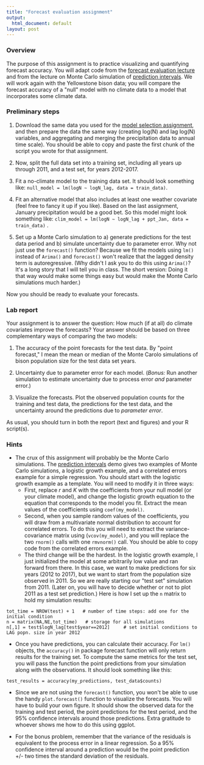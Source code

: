 ```yaml
---
title: "Forecast evaluation assignment"
output:
  html_document: default
layout: post
---
```


### Overview  ###

The purpose of this assignment is to practice visualizing and quantifying forecast accuracy. 
You will adapt code from the [forecast evaluation lecture](../lectures/forecasting-evaluation) 
and from the lecture on Monte Carlo simulation of [prediction intervals](../lectures/prediction_intervals_via_MC). We will
work again with the Yellowstone bison data; you will compare 
the forecast accuracy of a "null" model with no climate data to a
model that incorporates some climate data.

### Preliminary steps

1. Download the same data you used for the [model selection assignment](./model_selection_assignment), and then prepare the data the same way
(creating log(N) and lag log(N) variables, and aggregating and merging the 
precipitation data to annual time scale). You should be able to copy and paste
the first chunk of the script you wrote for that assignment.

2. Now, split the full data set into a training set, including all years
up through 2011, and a test set, for years 2012-2017.

3. Fit a no-climate model to the training data set. It should look something 
like: `null_model = lm(logN ~ logN_lag, data = train_data)`.

4. Fit an alternative model that also includes at least one weather covariate
(feel free to fancy it up if you like). 
Based on the last assignment, January precipitation would be a good bet. So
this model might look something like: 
`clim_model = lm(logN ~ logN_lag + ppt_Jan, data = train_data)` .

5. Set up a Monte Carlo simulation to a) generate predictions for the 
test data period and b) simulate uncertainty due to parameter error.
Why not just use the `forecast()` function? Because we fit the models using
`lm()` instead of `Arima()` and `forecast()` won't realize that 
the lagged density term is autoregressive. (Why didn't I ask you
to do this using `Arima()`? It's a long story that I will tell you
in class. The short version: Doing it that way would make some
things easy but would make the Monte Carlo simulations much
harder.) 

Now you should be ready to evaluate your forecasts.

### Lab report

Your assignment is to answer the question: How much (if at all) do
climate covariates improve the forecasts? Your answer should be based
on three complementary ways of comparing the two models:

1. The accuracy of the point forecasts for the test data. By "point forecast,"
I mean the mean or median of the Monte Carolo simulations of bison population size 
for the test data set years.

2. Uncertainty due to parameter error for each model. (*Bonus:* 
Run another simulation to estimate uncertainty due to
process error *and* parameter error.)

3. Visualize the forecasts. Plot the observed population counts for the 
training and test data, the predictions for the test data, and the uncertainty
around the predictions due to *parameter error*. 

As usual, you should turn in both the report (text and figures) and your
R script(s).  

### Hints

* The crux of this assignment will probably be the Monte Carlo simulations.
The [prediction intervals](../lectures/prediction_intervals_via_MC)
demo gives two examples of Monte Carlo simulations, a logistic growth example, 
and a correlated errors example for a simple regression. You should start with the 
logistic growth example as a template. You will need to modify it in 
three ways:
    * First, replace $r$ and $K$ with the coefficients from your null model (or your 
  climate model), and change the logistic growth equation to the equation that 
  corresponds to the model you fit. Extract the mean values of the coefficients
  using `coef(my_model)`. 
    * Second, when you sample random values of the coefficients, you will draw
  from a multivariate normal distribution to account for correlated errors.
  To do this you will need to extract the variance-covariance
  matrix using (`vcov(my_model)`, and you will replace the two `rnorm()` calls
  with one `rmvnorm()` call. You should be able to copy code from the
  correlated errors example.
    * The third change will be the hardest. In the logistic growth example, I 
  just initialized the model at some arbitrarily low value and ran forward from there.
  In this case, we want to make predictions for six years (2012 to 2017), but we want
  to start from the population size observed in 2011. So we are really starting 
  our "test set" simulation from 2011. (Later on, you will have to decide whether or 
  not to plot 2011 as a test set prediction.) Here is how I set up the `n` 
  matrix to hold my simulation results:
```
tot_time = NROW(test) + 1   # number of time steps: add one for the initial condition
n = matrix(NA,NE,tot_time)   # storage for all simulations
n[,1] = test$logN_lag[test$year==2012]     # set initial conditions to LAG popn. size in year 2012
```

  
* Once you have predictions, you can calculate their accuracy.
For `lm()` objects, the `accuracy()` in package forecast
function will only return results for the training set. To compute 
the same metrics for the test set, you will pass the function 
the point predictions from your simulation along with the observations. 
It should look something like this:
```
test_results = accuracy(my_predictions, test_data$counts)
```

* Since we are not using the `forecast()` function, you won't
be able to use the handy `plot.forecast()` function to visualize
the forecasts. You will have to build your own figure. It should 
show the observed data for the training and test period, the
point predictions for the test period, and the 95% confidence
intervals around those predictions. Extra gratitude to
whoever shows me how to do this using ggplot. 

* For the bonus problem, remember that the variance of the residuals 
is equivalent to the process error in a linear regression.
So a 95% confidence interval around a prediction would be the 
point prediction +/- two times the standard deviation of the 
residuals.





